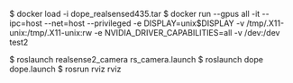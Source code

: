 

$ docker load -i dope_realsensed435.tar
$ docker run --gpus all -it --ipc=host --net=host --privileged -e DISPLAY=unix$DISPLAY -v /tmp/.X11-unix:/tmp/.X11-unix:rw -e NVIDIA_DRIVER_CAPABILITIES=all -v /dev:/dev test2 

$ roslaunch realsense2_camera rs_camera.launch
$ roslaunch dope dope.launch
$ rosrun rviz rviz
